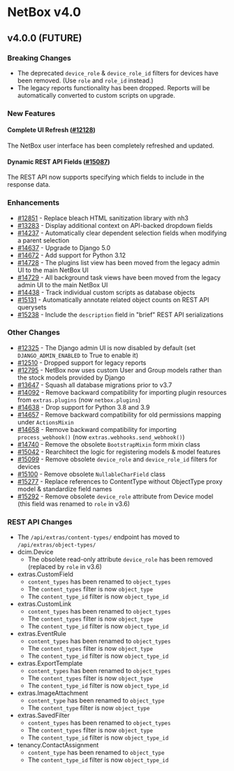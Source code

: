 # NetBox v4.0

## v4.0.0 (FUTURE)

### Breaking Changes

* The deprecated `device_role` & `device_role_id` filters for devices have been removed. (Use `role` and `role_id` instead.)
* The legacy reports functionality has been dropped. Reports will be automatically converted to custom scripts on upgrade.

### New Features

#### Complete UI Refresh ([#12128](https://github.com/netbox-community/netbox/issues/12128))

The NetBox user interface has been completely refreshed and updated.

#### Dynamic REST API Fields ([#15087](https://github.com/netbox-community/netbox/issues/15087))

The REST API now supports specifying which fields to include in the response data.

### Enhancements

* [#12851](https://github.com/netbox-community/netbox/issues/12851) - Replace bleach HTML sanitization library with nh3
* [#13283](https://github.com/netbox-community/netbox/issues/13283) - Display additional context on API-backed dropdown fields
* [#14237](https://github.com/netbox-community/netbox/issues/14237) - Automatically clear dependent selection fields when modifying a parent selection
* [#14637](https://github.com/netbox-community/netbox/issues/14637) - Upgrade to Django 5.0
* [#14672](https://github.com/netbox-community/netbox/issues/14672) - Add support for Python 3.12
* [#14728](https://github.com/netbox-community/netbox/issues/14728) - The plugins list view has been moved from the legacy admin UI to the main NetBox UI
* [#14729](https://github.com/netbox-community/netbox/issues/14729) - All background task views have been moved from the legacy admin UI to the main NetBox UI
* [#14438](https://github.com/netbox-community/netbox/issues/14438) - Track individual custom scripts as database objects
* [#15131](https://github.com/netbox-community/netbox/issues/15131) - Automatically annotate related object counts on REST API querysets
* [#15238](https://github.com/netbox-community/netbox/issues/15238) - Include the `description` field in "brief" REST API serializations

### Other Changes

* [#12325](https://github.com/netbox-community/netbox/issues/12325) - The Django admin UI is now disabled by default (set `DJANGO_ADMIN_ENABLED` to True to enable it)
* [#12510](https://github.com/netbox-community/netbox/issues/12510) - Dropped support for legacy reports
* [#12795](https://github.com/netbox-community/netbox/issues/12795) - NetBox now uses custom User and Group models rather than the stock models provided by Django
* [#13647](https://github.com/netbox-community/netbox/issues/13647) - Squash all database migrations prior to v3.7
* [#14092](https://github.com/netbox-community/netbox/issues/14092) - Remove backward compatibility for importing plugin resources from `extras.plugins` (now `netbox.plugins`)
* [#14638](https://github.com/netbox-community/netbox/issues/14638) - Drop support for Python 3.8 and 3.9
* [#14657](https://github.com/netbox-community/netbox/issues/14657) - Remove backward compatibility for old permissions mapping under `ActionsMixin`
* [#14658](https://github.com/netbox-community/netbox/issues/14658) - Remove backward compatibility for importing `process_webhook()` (now `extras.webhooks.send_webhook()`)
* [#14740](https://github.com/netbox-community/netbox/issues/14740) - Remove the obsolete `BootstrapMixin` form mixin class
* [#15042](https://github.com/netbox-community/netbox/issues/15042) - Rearchitect the logic for registering models & model features
* [#15099](https://github.com/netbox-community/netbox/issues/15099) - Remove obsolete `device_role` and `device_role_id` filters for devices
* [#15100](https://github.com/netbox-community/netbox/issues/15100) - Remove obsolete `NullableCharField` class
* [#15277](https://github.com/netbox-community/netbox/issues/15277) - Replace references to ContentType without ObjectType proxy model & standardize field names
* [#15292](https://github.com/netbox-community/netbox/issues/15292) - Remove obsolete `device_role` attribute from Device model (this field was renamed to `role` in v3.6)

### REST API Changes

* The `/api/extras/content-types/` endpoint has moved to `/api/extras/object-types/`
* dcim.Device
  * The obsolete read-only attribute `device_role` has been removed (replaced by `role` in v3.6)
* extras.CustomField
  * `content_types` has been renamed to `object_types`
  * The `content_types` filter is now `object_type`
  * The `content_type_id` filter is now `object_type_id`
* extras.CustomLink
  * `content_types` has been renamed to `object_types`
  * The `content_types` filter is now `object_type`
  * The `content_type_id` filter is now `object_type_id`
* extras.EventRule
  * `content_types` has been renamed to `object_types`
  * The `content_types` filter is now `object_type`
  * The `content_type_id` filter is now `object_type_id`
* extras.ExportTemplate
  * `content_types` has been renamed to `object_types`
  * The `content_types` filter is now `object_type`
  * The `content_type_id` filter is now `object_type_id`
* extras.ImageAttachment
  * `content_type` has been renamed to `object_type`
  * The `content_type` filter is now `object_type`
* extras.SavedFilter
  * `content_types` has been renamed to `object_types`
  * The `content_types` filter is now `object_type`
  * The `content_type_id` filter is now `object_type_id`
* tenancy.ContactAssignment
  * `content_type` has been renamed to `object_type`
  * The `content_type_id` filter is now `object_type_id`
